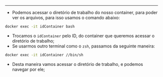 ___
- Podemos acessar o diretório de trabalho do nosso container, para poder ver os arquivos, para isso usamos o comando abaixo:
```bash
docker exec -it idContainer bash
```
- Trocamos o `idContainer` pelo ID, do container que queremos acessar o diretório de trabalho;
- Se usarmos outro terminal como o `zsh`, passamos da seguinte maneira:
```bash
docker exec -it idContainer //bin/sh
```
- Desta maneira vamos acessar o diretório de trabalho, e podemos navegar por ele;
